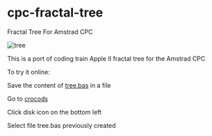 # cpc-fractal-tree
Fractal Tree For Amstrad CPC

![tree](https://user-images.githubusercontent.com/15486071/190010152-bacb722a-54cf-4550-b23e-b9eede733645.png)

This is a port of coding train Apple II fractal tree for the Amstrad CPC

To try it online:

Save the content of [tree.bas](https://github.com/CopperFr/cpc-fractal-tree/blob/main/tree.bas) in a file

Go to [crocods](http://crocods.org/web/)

Click disk icon on the bottom left

Select file tree.bas previously created
